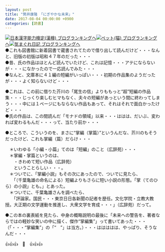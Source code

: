 ```yaml
---
layout: post
title: "筒井康隆　「にぎやかな未来」"
date: 2017-08-04 00:00:00 +0900
categories: [読書]
---
```


[![](/syuusyuu9701/assets/images/筒井康隆-「にぎやかな未来」-br_c_3028_1.gif)](http://blog.with2.net/link.php?1659096:3028 "日本漢字能力検定(漢検) ブログランキングへ")[日本漢字能力検定(漢検) ブログランキングへ](http://blog.with2.net/link.php?1659096:3028)[![](/syuusyuu9701/assets/images/筒井康隆-「にぎやかな未来」-br_c_1348_1.gif)](http://blog.with2.net/link.php?1659096:1348 "ペット(猫) ブログランキングへ")[ペット(猫) ブログランキングへ](http://blog.with2.net/link.php?1659096:1348)[![](/syuusyuu9701/assets/images/筒井康隆-「にぎやかな未来」-br_c_9257_1.gif)](http://blog.with2.net/link.php?1659096:9257 "気まぐれ日記 ブログランキングへ")[気まぐれ日記 ブログランキングへ](http://blog.with2.net/link.php?1659096:9257)  
●これも図書館に新着図書で蔵書されてたので借り出して読んだけど・・・なんと、旧版の初版は昭和４７年のだった・・・  
●昔、氏の作品はほとんど読んでいたけど、これは記憶・・・アテにならないが・・・になかったので一応読んでみた・・・  
●なんと、文庫本に４１編の短編がいっぱい・・・初期の作品集のようだったが・・・よく知らないけど・・・  
  
●これは、この前に借りた芥川の「尾生の信」よりももっと“超”短編の作品集・・・じっくり楽しむヒマもなく、夫々の短編があっという間に終わってしまう・・・中には１ページにもならない作品もあって、それはそれで面白かったけど・・・  
●氏の作品は、この間読んだ「モナドの領域」以来・・・ははは、だいぶ、変われば変わるもんだ・・・って、当たり前か・・・  
  
●ところで、こういうのを、まさに“掌編（掌篇）”というんだな、芥川のもそうだったけど、これも掌編（篇）だらけ・・・  
  
　＊いわゆる「小編・小篇」てのは「短編」のこと（広辞苑）・・・  
　＊掌編・掌篇というのは、  
　　・きわめて短い作品（広辞苑）  
　　ということらしい・・・。  
　＊ついでに、「掌編小説」もその次にあったので、ついでに見たら、  
　　「（千葉亀雄の命名による）短編よりもさらに短い小説の形態。「掌（てのひら）の小説」とも。」とあった。  
　＊ついでに、千葉亀雄さんを調べたら、  
　　「評論家。国民・・・東京日日各新聞の記者を歴任。文化学院・立教大教授。大正期の文学運動を推進し、大衆文学を育成・・・」（広辞苑）だって。  
  
●この本の裏表紙を見たら、中身の概略説明の最後に「未来への警告を、著者ならではの軽妙な笑いの中に描く、傑作“掌編集”」って書いてあった・・・　（「・・・“掌編集”」の「“　”」は当方。）・・・ははははは、やっぱり、そうなんだ・・・  
  
👍👍👍　🐔　👍👍👍